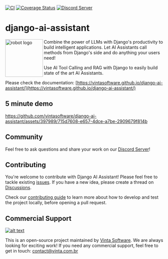 [![CI](https://github.com/vintasoftware/django-ai-assistant/actions/workflows/ci.yml/badge.svg)](https://github.com/vintasoftware/django-ai-assistant/actions/workflows/ci.yml)
[![Coverage Status](https://coveralls.io/repos/github/vintasoftware/django-ai-assistant/badge.svg?branch=main)](https://coveralls.io/github/vintasoftware/django-ai-assistant?branch=main)
[![Discord Server](https://img.shields.io/discord/1260577482122203206)](https://discord.gg/mqdubnPb)

# django-ai-assistant

<img align="left" src="https://raw.githubusercontent.com/vintasoftware/django-ai-assistant/main/docs/images/favicon.svg" height="120" alt="robot logo">

Combine the power of LLMs with Django's productivity to build intelligent applications.
Let AI Assistants call methods from Django's side and do anything your users need!

Use AI Tool Calling and RAG with Django to easily build state of the art AI Assistants.

Please check the documentation: [https://vintasoftware.github.io/django-ai-assistant/](https://vintasoftware.github.io/django-ai-assistant/)

## 5 minute demo

https://github.com/vintasoftware/django-ai-assistant/assets/397989/715d7608-e657-4dce-a7be-2909679f814b

## Community

Feel free to ask questions and share your work on our [Discord Server](https://discord.gg/fQfH9PkJM6)!

## Contributing

You're welcome to contribute with Django AI Assistant! Please feel free to tackle existing [issues](https://github.com/vintasoftware/django-ai-assistant/issues). If you have a new idea, please create a thread on [Discussions](https://github.com/vintasoftware/django-ai-assistant/discussions).

Check our [contributing guide](CONTRIBUTING.md) to learn more about how to develop and test the project locally, before opening a pull request.

## Commercial Support

[![alt text](https://avatars2.githubusercontent.com/u/5529080?s=80&v=4 "Vinta Logo")](https://www.vintasoftware.com/)

This is an open-source project maintained by [Vinta Software](https://www.vinta.com.br/). We are always looking for exciting work! If you need any commercial support, feel free to get in touch: contact@vinta.com.br
